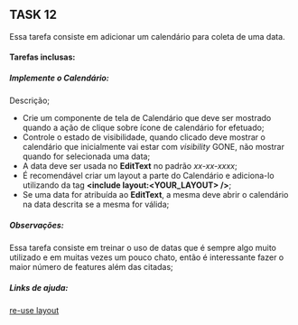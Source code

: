 ## TASK 12

Essa tarefa consiste em adicionar um calendário para coleta de uma data. 

#### Tarefas inclusas:

##### Implemente o Calendário:

Descrição;

- Crie um componente de tela de Calendário que deve ser mostrado quando a ação de clique sobre ícone de calendário for efetuado;
- Controle o estado de visibilidade, quando clicado deve mostrar o calendário que inicialmente vai estar com *visibility* GONE, não mostrar quando for selecionada uma data;
- A data deve ser usada no **EditText** no padrão *xx-xx-xxxx*; 
- É recomendável criar um layout a parte do Calendário e adiciona-lo utilizando da tag **<include layout:<YOUR_LAYOUT> />**;
- Se uma data for atribuída ao **EditText**, a mesma deve abrir o calendário na data descrita se a mesma for válida;

##### Observações:

Essa tarefa consiste em treinar o uso de datas que é sempre algo muito utilizado e em muitas vezes um pouco chato, então é interessante fazer o maior número de features além das citadas;

##### Links de ajuda:

[re-use layout](https://developer.android.com/training/improving-layouts/reusing-layouts)

